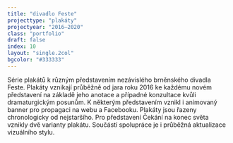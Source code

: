 ```yaml
---
title: "divadlo Feste"
projecttype: "plakáty"
projectyear: "2016—2020"
class: "portfolio"
draft: false
index: 10
layout: "single.2col"
bgcolor: "#333333"
---
```



Série plakátů k různým představením nezávislého brněnského divadla Feste. Plakáty vznikají průběžně od jara roku 2016 ke každému novém představení na základě jeho anotace a případné konzultace kvůli dramaturgickým posunům. K některým představením vznikl i animovaný banner pro propagaci na webu a Facebooku. Plakáty jsou řazeny chronologicky od nejstaršího. Pro představení Čekání na konec světa vznikly dvě varianty plakátu. Součástí spolupráce je i průběžná aktualizace vizuálního stylu.